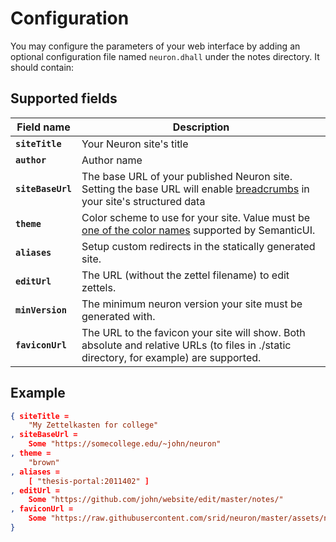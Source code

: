 # Configuration

You may configure the parameters of your web interface by adding an optional configuration file named `neuron.dhall` under the notes directory. It should contain:

## Supported fields

| Field name        | Description                                                                                                                                                                                |
|-------------------|--------------------------------------------------------------------------------------------------------------------------------------------------------------------------------------------|
| **`siteTitle`**   | Your Neuron site's title                                                                                                                                                                   |
| **`author`**      | Author name                                                                                                                                                                                |
| **`siteBaseUrl`** | The base URL of your published Neuron site. Setting the base URL will enable [breadcrumbs](https://developers.google.com/search/docs/data-types/breadcrumb) in your site's structured data |
| **`theme`**       | Color scheme to use for your site. Value must be [one of the color names](https://semantic-ui.com/usage/theming.html#sitewide-defaults) supported by SemanticUI.                           |
| **`aliases`**     | Setup custom redirects in the statically generated site.                                                                                                                                   |
| **`editUrl`**     | The URL (without the zettel filename) to edit zettels.                                                                                                                                     |
| **`minVersion`**  | The minimum neuron version your site must be generated with.                                                                                                                               |
| **`faviconUrl`**  | The URL to the favicon your site will show. Both absolute and relative URLs (to files in ./static directory, for example) are supported.                                                   |

## Example

```json
{ siteTitle =
    "My Zettelkasten for college"
, siteBaseUrl =
    Some "https://somecollege.edu/~john/neuron"
, theme =
    "brown"
, aliases =
    [ "thesis-portal:2011402" ]
, editUrl =
    Some "https://github.com/john/website/edit/master/notes/"
, faviconUrl =
    Some "https://raw.githubusercontent.com/srid/neuron/master/assets/neuron.svg"
}
```
